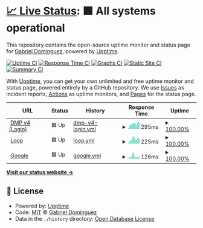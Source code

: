 # [📈 Live Status](https://GabrielDom.github.io/status): <!--live status--> **🟩 All systems operational**

This repository contains the open-source uptime monitor and status page for [Gabriel Dominguez](https://GabrielDom.github.io/status), powered by [Upptime](https://github.com/upptime/upptime).

[![Uptime CI](https://github.com/GabrielDom/status/workflows/Uptime%20CI/badge.svg)](https://github.com/GabrielDom/status/actions?query=workflow%3A%22Uptime+CI%22)
[![Response Time CI](https://github.com/GabrielDom/status/workflows/Response%20Time%20CI/badge.svg)](https://github.com/GabrielDom/status/actions?query=workflow%3A%22Response+Time+CI%22)
[![Graphs CI](https://github.com/GabrielDom/status/workflows/Graphs%20CI/badge.svg)](https://github.com/GabrielDom/status/actions?query=workflow%3A%22Graphs+CI%22)
[![Static Site CI](https://github.com/GabrielDom/status/workflows/Static%20Site%20CI/badge.svg)](https://github.com/GabrielDom/status/actions?query=workflow%3A%22Static+Site+CI%22)
[![Summary CI](https://github.com/GabrielDom/status/workflows/Summary%20CI/badge.svg)](https://github.com/GabrielDom/status/actions?query=workflow%3A%22Summary+CI%22)

With [Upptime](https://upptime.js.org), you can get your own unlimited and free uptime monitor and status page, powered entirely by a GitHub repository. We use [Issues](https://github.com/GabrielDom/status/issues) as incident reports, [Actions](https://github.com/GabrielDom/status/actions) as uptime monitors, and [Pages](https://GabrielDom.github.io/status) for the status page.

<!--start: status pages-->
<!-- This summary is generated by Upptime (https://github.com/upptime/upptime) -->
<!-- Do not edit this manually, your changes will be overwritten -->
<!-- prettier-ignore -->
| URL | Status | History | Response Time | Uptime |
| --- | ------ | ------- | ------------- | ------ |
| <img alt="" src="https://icons.duckduckgo.com/ip3/dmp.retargetly.com.ico" height="13"> [DMP v4 (Login)](https://dmp.retargetly.com/auth/login) | 🟩 Up | [dmp-v4-login.yml](https://github.com/GabrielDom/status/commits/HEAD/history/dmp-v4-login.yml) | <details><summary><img alt="Response time graph" src="./graphs/dmp-v4-login/response-time-week.png" height="20"> 295ms</summary><br><a href="https://GabrielDom.github.io/status/history/dmp-v4-login"><img alt="Response time 191" src="https://img.shields.io/endpoint?url=https%3A%2F%2Fraw.githubusercontent.com%2FGabrielDom%2Fstatus%2FHEAD%2Fapi%2Fdmp-v4-login%2Fresponse-time.json"></a><br><a href="https://GabrielDom.github.io/status/history/dmp-v4-login"><img alt="24-hour response time 371" src="https://img.shields.io/endpoint?url=https%3A%2F%2Fraw.githubusercontent.com%2FGabrielDom%2Fstatus%2FHEAD%2Fapi%2Fdmp-v4-login%2Fresponse-time-day.json"></a><br><a href="https://GabrielDom.github.io/status/history/dmp-v4-login"><img alt="7-day response time 295" src="https://img.shields.io/endpoint?url=https%3A%2F%2Fraw.githubusercontent.com%2FGabrielDom%2Fstatus%2FHEAD%2Fapi%2Fdmp-v4-login%2Fresponse-time-week.json"></a><br><a href="https://GabrielDom.github.io/status/history/dmp-v4-login"><img alt="30-day response time 267" src="https://img.shields.io/endpoint?url=https%3A%2F%2Fraw.githubusercontent.com%2FGabrielDom%2Fstatus%2FHEAD%2Fapi%2Fdmp-v4-login%2Fresponse-time-month.json"></a><br><a href="https://GabrielDom.github.io/status/history/dmp-v4-login"><img alt="1-year response time 194" src="https://img.shields.io/endpoint?url=https%3A%2F%2Fraw.githubusercontent.com%2FGabrielDom%2Fstatus%2FHEAD%2Fapi%2Fdmp-v4-login%2Fresponse-time-year.json"></a></details> | <details><summary><a href="https://GabrielDom.github.io/status/history/dmp-v4-login">100.00%</a></summary><a href="https://GabrielDom.github.io/status/history/dmp-v4-login"><img alt="All-time uptime 100.00%" src="https://img.shields.io/endpoint?url=https%3A%2F%2Fraw.githubusercontent.com%2FGabrielDom%2Fstatus%2FHEAD%2Fapi%2Fdmp-v4-login%2Fuptime.json"></a><br><a href="https://GabrielDom.github.io/status/history/dmp-v4-login"><img alt="24-hour uptime 100.00%" src="https://img.shields.io/endpoint?url=https%3A%2F%2Fraw.githubusercontent.com%2FGabrielDom%2Fstatus%2FHEAD%2Fapi%2Fdmp-v4-login%2Fuptime-day.json"></a><br><a href="https://GabrielDom.github.io/status/history/dmp-v4-login"><img alt="7-day uptime 100.00%" src="https://img.shields.io/endpoint?url=https%3A%2F%2Fraw.githubusercontent.com%2FGabrielDom%2Fstatus%2FHEAD%2Fapi%2Fdmp-v4-login%2Fuptime-week.json"></a><br><a href="https://GabrielDom.github.io/status/history/dmp-v4-login"><img alt="30-day uptime 100.00%" src="https://img.shields.io/endpoint?url=https%3A%2F%2Fraw.githubusercontent.com%2FGabrielDom%2Fstatus%2FHEAD%2Fapi%2Fdmp-v4-login%2Fuptime-month.json"></a><br><a href="https://GabrielDom.github.io/status/history/dmp-v4-login"><img alt="1-year uptime 100.00%" src="https://img.shields.io/endpoint?url=https%3A%2F%2Fraw.githubusercontent.com%2FGabrielDom%2Fstatus%2FHEAD%2Fapi%2Fdmp-v4-login%2Fuptime-year.json"></a></details>
| <img alt="" src="https://icons.duckduckgo.com/ip3/loop.retargetly.com.ico" height="13"> [Loop](https://loop.retargetly.com/) | 🟩 Up | [loop.yml](https://github.com/GabrielDom/status/commits/HEAD/history/loop.yml) | <details><summary><img alt="Response time graph" src="./graphs/loop/response-time-week.png" height="20"> 225ms</summary><br><a href="https://GabrielDom.github.io/status/history/loop"><img alt="Response time 158" src="https://img.shields.io/endpoint?url=https%3A%2F%2Fraw.githubusercontent.com%2FGabrielDom%2Fstatus%2FHEAD%2Fapi%2Floop%2Fresponse-time.json"></a><br><a href="https://GabrielDom.github.io/status/history/loop"><img alt="24-hour response time 198" src="https://img.shields.io/endpoint?url=https%3A%2F%2Fraw.githubusercontent.com%2FGabrielDom%2Fstatus%2FHEAD%2Fapi%2Floop%2Fresponse-time-day.json"></a><br><a href="https://GabrielDom.github.io/status/history/loop"><img alt="7-day response time 225" src="https://img.shields.io/endpoint?url=https%3A%2F%2Fraw.githubusercontent.com%2FGabrielDom%2Fstatus%2FHEAD%2Fapi%2Floop%2Fresponse-time-week.json"></a><br><a href="https://GabrielDom.github.io/status/history/loop"><img alt="30-day response time 202" src="https://img.shields.io/endpoint?url=https%3A%2F%2Fraw.githubusercontent.com%2FGabrielDom%2Fstatus%2FHEAD%2Fapi%2Floop%2Fresponse-time-month.json"></a><br><a href="https://GabrielDom.github.io/status/history/loop"><img alt="1-year response time 160" src="https://img.shields.io/endpoint?url=https%3A%2F%2Fraw.githubusercontent.com%2FGabrielDom%2Fstatus%2FHEAD%2Fapi%2Floop%2Fresponse-time-year.json"></a></details> | <details><summary><a href="https://GabrielDom.github.io/status/history/loop">100.00%</a></summary><a href="https://GabrielDom.github.io/status/history/loop"><img alt="All-time uptime 100.00%" src="https://img.shields.io/endpoint?url=https%3A%2F%2Fraw.githubusercontent.com%2FGabrielDom%2Fstatus%2FHEAD%2Fapi%2Floop%2Fuptime.json"></a><br><a href="https://GabrielDom.github.io/status/history/loop"><img alt="24-hour uptime 100.00%" src="https://img.shields.io/endpoint?url=https%3A%2F%2Fraw.githubusercontent.com%2FGabrielDom%2Fstatus%2FHEAD%2Fapi%2Floop%2Fuptime-day.json"></a><br><a href="https://GabrielDom.github.io/status/history/loop"><img alt="7-day uptime 100.00%" src="https://img.shields.io/endpoint?url=https%3A%2F%2Fraw.githubusercontent.com%2FGabrielDom%2Fstatus%2FHEAD%2Fapi%2Floop%2Fuptime-week.json"></a><br><a href="https://GabrielDom.github.io/status/history/loop"><img alt="30-day uptime 100.00%" src="https://img.shields.io/endpoint?url=https%3A%2F%2Fraw.githubusercontent.com%2FGabrielDom%2Fstatus%2FHEAD%2Fapi%2Floop%2Fuptime-month.json"></a><br><a href="https://GabrielDom.github.io/status/history/loop"><img alt="1-year uptime 100.00%" src="https://img.shields.io/endpoint?url=https%3A%2F%2Fraw.githubusercontent.com%2FGabrielDom%2Fstatus%2FHEAD%2Fapi%2Floop%2Fuptime-year.json"></a></details>
| <img alt="" src="https://icons.duckduckgo.com/ip3/www.google.com.ico" height="13"> [Google](https://www.google.com) | 🟩 Up | [google.yml](https://github.com/GabrielDom/status/commits/HEAD/history/google.yml) | <details><summary><img alt="Response time graph" src="./graphs/google/response-time-week.png" height="20"> 126ms</summary><br><a href="https://GabrielDom.github.io/status/history/google"><img alt="Response time 107" src="https://img.shields.io/endpoint?url=https%3A%2F%2Fraw.githubusercontent.com%2FGabrielDom%2Fstatus%2FHEAD%2Fapi%2Fgoogle%2Fresponse-time.json"></a><br><a href="https://GabrielDom.github.io/status/history/google"><img alt="24-hour response time 87" src="https://img.shields.io/endpoint?url=https%3A%2F%2Fraw.githubusercontent.com%2FGabrielDom%2Fstatus%2FHEAD%2Fapi%2Fgoogle%2Fresponse-time-day.json"></a><br><a href="https://GabrielDom.github.io/status/history/google"><img alt="7-day response time 126" src="https://img.shields.io/endpoint?url=https%3A%2F%2Fraw.githubusercontent.com%2FGabrielDom%2Fstatus%2FHEAD%2Fapi%2Fgoogle%2Fresponse-time-week.json"></a><br><a href="https://GabrielDom.github.io/status/history/google"><img alt="30-day response time 122" src="https://img.shields.io/endpoint?url=https%3A%2F%2Fraw.githubusercontent.com%2FGabrielDom%2Fstatus%2FHEAD%2Fapi%2Fgoogle%2Fresponse-time-month.json"></a><br><a href="https://GabrielDom.github.io/status/history/google"><img alt="1-year response time 109" src="https://img.shields.io/endpoint?url=https%3A%2F%2Fraw.githubusercontent.com%2FGabrielDom%2Fstatus%2FHEAD%2Fapi%2Fgoogle%2Fresponse-time-year.json"></a></details> | <details><summary><a href="https://GabrielDom.github.io/status/history/google">100.00%</a></summary><a href="https://GabrielDom.github.io/status/history/google"><img alt="All-time uptime 100.00%" src="https://img.shields.io/endpoint?url=https%3A%2F%2Fraw.githubusercontent.com%2FGabrielDom%2Fstatus%2FHEAD%2Fapi%2Fgoogle%2Fuptime.json"></a><br><a href="https://GabrielDom.github.io/status/history/google"><img alt="24-hour uptime 100.00%" src="https://img.shields.io/endpoint?url=https%3A%2F%2Fraw.githubusercontent.com%2FGabrielDom%2Fstatus%2FHEAD%2Fapi%2Fgoogle%2Fuptime-day.json"></a><br><a href="https://GabrielDom.github.io/status/history/google"><img alt="7-day uptime 100.00%" src="https://img.shields.io/endpoint?url=https%3A%2F%2Fraw.githubusercontent.com%2FGabrielDom%2Fstatus%2FHEAD%2Fapi%2Fgoogle%2Fuptime-week.json"></a><br><a href="https://GabrielDom.github.io/status/history/google"><img alt="30-day uptime 100.00%" src="https://img.shields.io/endpoint?url=https%3A%2F%2Fraw.githubusercontent.com%2FGabrielDom%2Fstatus%2FHEAD%2Fapi%2Fgoogle%2Fuptime-month.json"></a><br><a href="https://GabrielDom.github.io/status/history/google"><img alt="1-year uptime 100.00%" src="https://img.shields.io/endpoint?url=https%3A%2F%2Fraw.githubusercontent.com%2FGabrielDom%2Fstatus%2FHEAD%2Fapi%2Fgoogle%2Fuptime-year.json"></a></details>

<!--end: status pages-->

[**Visit our status website →**](https://GabrielDom.github.io/status)

## 📄 License

- Powered by: [Upptime](https://github.com/upptime/upptime)
- Code: [MIT](./LICENSE) © [Gabriel Dominguez](https://GabrielDom.github.io/status)
- Data in the `./history` directory: [Open Database License](https://opendatacommons.org/licenses/odbl/1-0/)
